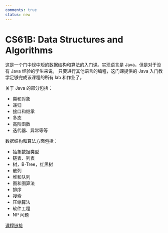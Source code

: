 ```yaml
---
comments: true
status: new
---
```


# CS61B: Data Structures and Algorithms

这是一个门中规中矩的数据结构和算法的入门课。实现语言是 Java，但是对于没有 Java 经验的学生来说，
只要进行其他语言的编程，这门课提供的 Java 入门教学足够完成该课程的所有 lab 和作业了。

关于 Java 的部分包括：

- 类和对象
- 递归
- 接口和继承
- 多态
- 高阶函数
- 迭代器、异常等等

数据结构和算法方面包括：

- 抽象数据类型
- 链表、列表
- 树，B-Tree，红黑树
- 散列
- 堆和队列
- 图和图算法
- 排序
- 搜索
- 压缩算法
- 软件工程
- NP 问题

[课程链接](https://sp21.datastructur.es/)